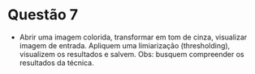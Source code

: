 # Questão 7

- Abrir uma imagem colorida, transformar em tom de cinza, visualizar imagem de entrada. Apliquem uma limiarização 
(thresholding), visualizem os resultados e salvem. Obs: busquem compreender os resultados da técnica.

